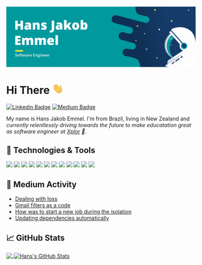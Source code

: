 ![Header](https://raw.githubusercontent.com/hjemmel/hjemmel/master/images/banner.png "Header")

# Hi There <img src="https://raw.githubusercontent.com/hjemmel/hjemmel/master/images/wave.gif" width="30px">

[![Linkedin Badge](https://img.shields.io/badge/-hjemmel-blue?style=for-the-badge&&logo=Linkedin&logoColor=white&link=https://www.linkedin.com/in/hjemmel)](https://www.linkedin.com/in/hjemmel)
[![Medium Badge](https://img.shields.io/badge/-@hjemmel-000000?style=for-the-badge&&labelColor=000000&logo=Medium&link=https://medium.com/@hjemmel)](https://medium.com/@hjemmel)

My name is Hans Jakob Emmel. I'm from Brazil, living in New Zealand and _currently relentlessly driving towards the future to make educatation great as software engineer at [Xplor](https://ourxplor.com/) :rocket:_.

## 🔧 Technologies & Tools

![](https://img.shields.io/static/v1?label=OS&message=macOS&color=00999d&logo=apple&logoColor=white&style=flat)
![](https://img.shields.io/static/v1?label=Editor&message=VSCode&color=00999d&logo=Visual%20Studio%20Code&logoColor=white&style=flat)
![](https://img.shields.io/static/v1?label=Shell&message=Zsh&color=00999d&logo=GNU%20Bash&logoColor=white&style=flat)
![](https://img.shields.io/static/v1?label=Code&message=Elixir&color=00999d&logo=elixir&logoColor=white&style=flat)
![](https://img.shields.io/static/v1?label=Code&message=React&color=00999d&logo=react&logoColor=white&style=flat)
![](https://img.shields.io/static/v1?label=Code&message=TypeScript&color=00999d&logo=typescript&logoColor=white&style=flat)
![](https://img.shields.io/static/v1?label=Code&message=JavaScript&color=00999d&logo=javascript&logoColor=white&style=flat)
![](https://img.shields.io/static/v1?label=DB&message=PostgreSQL&color=00999d&logo=postgresql&logoColor=white&style=flat)
![](https://img.shields.io/static/v1?label=DB&message=MySQL&color=00999d&logo=mysql&logoColor=white&style=flat)
![](https://img.shields.io/static/v1?label=Tools&message=Docker&color=00999d&logo=docker&logoColor=white&style=flat)
![](https://img.shields.io/static/v1?label=Console&message=PlayStation&color=00999d&logo=playstation&logoColor=white&style=flat)
![](https://img.shields.io/static/v1?label=Console&message=Switch&color=00999d&logo=Nintendo%20Switch&logoColor=white&style=flat)

## :blue_book: Medium Activity

<!-- MEDIUM:START -->
- [Dealing with loss](https://medium.com/@hjemmel/dealing-with-loss-4f676797d591?source=rss-a11e11ccf41a------2)
- [Gmail filters as a code](https://medium.com/swlh/gmail-filters-as-a-code-670fd719f473?source=rss-a11e11ccf41a------2)
- [How was to start a new job during the isolation](https://medium.com/@hjemmel/how-was-start-a-new-job-during-the-isolation-82146b13dc27?source=rss-a11e11ccf41a------2)
- [Updating dependencies automatically](https://medium.com/swlh/updating-dependencies-automatically-4a765307117a?source=rss-a11e11ccf41a------2)
<!-- MEDIUM:END -->

## &#x1f4c8; GitHub Stats

<a href="https://github.com/hjemmel/hjemmel">
  <img align="center" src="https://github-readme-stats.vercel.app/api/top-langs/?username=hjemmel&count_private=true&hide=actionscript&title_color=0f2f53&icon_color=00999d" />
</a>
<a href="https://github.com/hjemmel/hjemmel">
  <img align="center" src="https://github-readme-stats.vercel.app/api?username=hjemmel&show_icons=true&line_height=27&count_private=true&title_color=0f2f53&icon_color=00999d" alt="Hans's GitHub Stats" />
</a>
